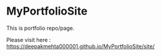 # MyPortfolioSite
This is portfolio repo/page.

Please visit here : https://deepakmehta000001.github.io/MyPortfolioSite/site/
